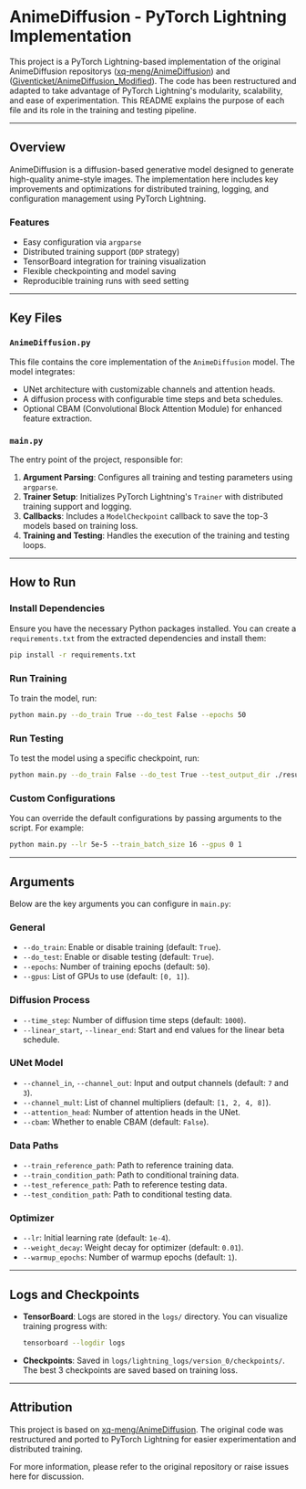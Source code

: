 # AnimeDiffusion - PyTorch Lightning Implementation

This project is a PyTorch Lightning-based implementation of the original AnimeDiffusion repositorys ([xq-meng/AnimeDiffusion](https://github.com/xq-meng/AnimeDiffusion)) and ([Giventicket/AnimeDiffusion_Modified](https://github.com/Giventicket/AnimeDiffusion_Modified)). The code has been restructured and adapted to take advantage of PyTorch Lightning's modularity, scalability, and ease of experimentation. This README explains the purpose of each file and its role in the training and testing pipeline.

---

## **Overview**
AnimeDiffusion is a diffusion-based generative model designed to generate high-quality anime-style images. The implementation here includes key improvements and optimizations for distributed training, logging, and configuration management using PyTorch Lightning.

### **Features**
- Easy configuration via `argparse`
- Distributed training support (`DDP` strategy)
- TensorBoard integration for training visualization
- Flexible checkpointing and model saving
- Reproducible training runs with seed setting

---

## **Key Files**

### **`AnimeDiffusion.py`**
This file contains the core implementation of the `AnimeDiffusion` model. The model integrates:
- UNet architecture with customizable channels and attention heads.
- A diffusion process with configurable time steps and beta schedules.
- Optional CBAM (Convolutional Block Attention Module) for enhanced feature extraction.

### **`main.py`**
The entry point of the project, responsible for:
1. **Argument Parsing**: Configures all training and testing parameters using `argparse`.
2. **Trainer Setup**: Initializes PyTorch Lightning's `Trainer` with distributed training support and logging.
3. **Callbacks**: Includes a `ModelCheckpoint` callback to save the top-3 models based on training loss.
4. **Training and Testing**: Handles the execution of the training and testing loops.

---

## **How to Run**

### **Install Dependencies**
Ensure you have the necessary Python packages installed. You can create a `requirements.txt` from the extracted dependencies and install them:

```bash
pip install -r requirements.txt
```

### **Run Training**
To train the model, run:
```bash
python main.py --do_train True --do_test False --epochs 50
```

### **Run Testing**
To test the model using a specific checkpoint, run:
```bash
python main.py --do_train False --do_test True --test_output_dir ./result/
```

### **Custom Configurations**
You can override the default configurations by passing arguments to the script. For example:
```bash
python main.py --lr 5e-5 --train_batch_size 16 --gpus 0 1
```

---

## **Arguments**

Below are the key arguments you can configure in `main.py`:

### **General**
- `--do_train`: Enable or disable training (default: `True`).
- `--do_test`: Enable or disable testing (default: `True`).
- `--epochs`: Number of training epochs (default: `50`).
- `--gpus`: List of GPUs to use (default: `[0, 1]`).

### **Diffusion Process**
- `--time_step`: Number of diffusion time steps (default: `1000`).
- `--linear_start`, `--linear_end`: Start and end values for the linear beta schedule.

### **UNet Model**
- `--channel_in`, `--channel_out`: Input and output channels (default: `7` and `3`).
- `--channel_mult`: List of channel multipliers (default: `[1, 2, 4, 8]`).
- `--attention_head`: Number of attention heads in the UNet.
- `--cbam`: Whether to enable CBAM (default: `False`).

### **Data Paths**
- `--train_reference_path`: Path to reference training data.
- `--train_condition_path`: Path to conditional training data.
- `--test_reference_path`: Path to reference testing data.
- `--test_condition_path`: Path to conditional testing data.

### **Optimizer**
- `--lr`: Initial learning rate (default: `1e-4`).
- `--weight_decay`: Weight decay for optimizer (default: `0.01`).
- `--warmup_epochs`: Number of warmup epochs (default: `1`).

---

## **Logs and Checkpoints**

- **TensorBoard**: Logs are stored in the `logs/` directory. You can visualize training progress with:
  ```bash
  tensorboard --logdir logs
  ```
- **Checkpoints**: Saved in `logs/lightning_logs/version_0/checkpoints/`. The best 3 checkpoints are saved based on training loss.

---

## **Attribution**

This project is based on [xq-meng/AnimeDiffusion](https://github.com/xq-meng/AnimeDiffusion). The original code was restructured and ported to PyTorch Lightning for easier experimentation and distributed training.

For more information, please refer to the original repository or raise issues here for discussion.

